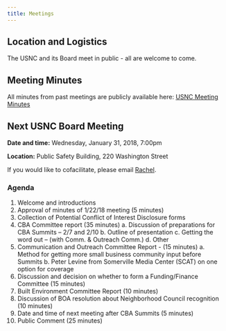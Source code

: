 ```yaml
---
title: Meetings
---
```


## Location and Logistics

The USNC and its Board meet in public - all are welcome to come.

## Meeting Minutes

All minutes from past meetings are publicly available here: [USNC Meeting Minutes](https://drive.google.com/open?id=1cYUa0aivIIH-yvfJe61SUdinDMtkb1WO)

## Next USNC Board Meeting

**Date and time:** Wednesday, January 31, 2018, 7:00pm

**Location:** Public Safety Building, 220 Washington Street

If you would like to cofacilitate, please email [Rachel](mailto:rachjweil@gmail.com).

### Agenda

1. Welcome and introductions
2. Approval of minutes of 1/22/18 meeting (5 minutes)
3. Collection of Potential Conflict of Interest Disclosure forms
4. CBA Committee report (35 minutes)
  a. Discussion of preparations for CBA Summits – 2/7 and 2/10
  b. Outline of presentation
  c. Getting the word out – (with Comm. &amp; Outreach Comm.)
  d. Other
5. Communication and Outreach Committee Report - (15 minutes)
  a. Method for getting more small business community input before Summits
  b. Peter Levine from Somerville Media Center (SCAT) on one option for coverage
6. Discussion and decision on whether to form a Funding/Finance Committee (15 minutes)
7. Built Environment Committee Report (10 minutes)
8. Discussion of BOA resolution about Neighborhood Council recognition (10 minutes)
9. Date and time of next meeting after CBA Summits (5 minutes)
10. Public Comment (25 minutes)


